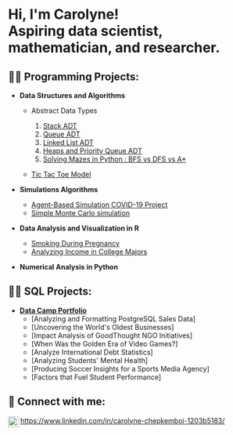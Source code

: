 <h1>Hi, I'm Carolyne! <br/>Aspiring data scientist, mathematician, and researcher. 
<h2>👨‍💻 Programming Projects:</h2>

- <b>Data Structures and Algorithms </b>
  - Abstract Data Types
    
    1. [Stack ADT](https://github.com/carolynchep/Stack-ADT)
    2. [Queue ADT](https://github.com/carolynchep/Queue-ADT)
    3. [Linked List ADT](https://github.com/carolynchep/LinkedList)
    4. [Heaps and Priority Queue ADT](https://github.com/carolynchep/PriorityQueue)
    5. [Solving Mazes in Python : BFS vs DFS vs A*](https://github.com/carolynchep/maze)
  - [Tic Tac Toe Model](https://github.com/carolynchep/tictactoe)
- <b>Simulations Algorithms</b>
  - [Agent-Based Simulation COVID-19 Project](https://github.com/carolynchep/covidtransmission)
  - [Simple Monte Carlo simulation](https://github.com/carolynchep/simplemontecarlo)
  
- <b>Data Analysis and Visualization in R</b>
  - [Smoking During Pregnancy](https://rpubs.com/carolynechep/1183427)
  - [Analyzing Income in College Majors](https://rpubs.com/carolynechep/1187456)
- <b>Numerical Analysis in Python</b>

<h2>👨‍💻 SQL Projects:</h2>

- <b>[Data Camp Portfolio](https://www.datacamp.com/portfolio/carolynebett20) </b>
  - [Analyzing and Formatting PostgreSQL Sales Data]
  - [Uncovering the World's Oldest Businesses]
  - [Impact Analysis of GoodThought NGO Initiatives]
  - [When Was the Golden Era of Video Games?]
  - [Analyze International Debt Statistics]
  - [Analyzing Students' Mental Health]
  - [Producing Soccer Insights for a Sports Media Agency]
  - [Factors that Fuel Student Performance]

<h2> 🤳 Connect with me:</h2>


<img align="left" alt="carolynchep | LinkedIn" width="22px" src="https://cdn.jsdelivr.net/npm/simple-icons@v3/icons/linkedin.svg" />

https://www.linkedin.com/in/carolyne-chepkemboi-1203b5183/

